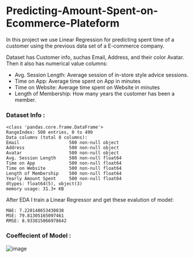 # Predicting-Amount-Spent-on-Ecommerce-Plateform

In this project we use Linear Regression for predicting spent time of a customer using the previous data set of a E-commerce company.


Dataset has Customer info, suchas Email, Address, and their color Avatar. Then it also has numerical value columns:
* Avg. Session Length: Average session of in-store style advice sessions.
* Time on App: Average time spent on App in minutes
* Time on Website: Average time spent on Website in minutes
* Length of Membership: How many years the customer has been a member.
### Dataset Info : 
```
<class 'pandas.core.frame.DataFrame'>
RangeIndex: 500 entries, 0 to 499
Data columns (total 8 columns):
Email                   500 non-null object
Address                 500 non-null object
Avatar                  500 non-null object
Avg. Session Length     500 non-null float64
Time on App             500 non-null float64
Time on Website         500 non-null float64
Length of Membership    500 non-null float64
Yearly Amount Spent     500 non-null float64
dtypes: float64(5), object(3)
memory usage: 31.3+ KB
```
After EDA I train a Linear Regressor and get these evalution of model:

```
MAE: 7.228148653430838
MSE: 79.81305165097461
RMSE: 8.933815066978642
```

### Coeffecient of Model :
![image](https://user-images.githubusercontent.com/47690957/116644599-713b5d00-a991-11eb-9a26-fc327547c172.png)
